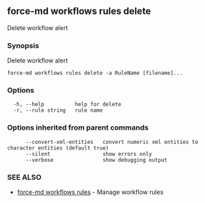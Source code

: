 ## force-md workflows rules delete

Delete workflow alert

### Synopsis

Delete workflow alert

```
force-md workflows rules delete -a RuleName [filename]...
```

### Options

```
  -h, --help          help for delete
  -r, --rule string   rule name
```

### Options inherited from parent commands

```
      --convert-xml-entities   convert numeric xml entities to character entities (default true)
      --silent                 show errors only
      --verbose                show debugging output
```

### SEE ALSO

* [force-md workflows rules](force-md_workflows_rules.md)	 - Manage workflow rules

